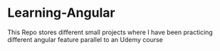 # Learning-Angular
This Repo stores different small projects where I have been practicing different angular feature parallel to an Udemy course
